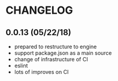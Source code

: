 # CHANGELOG

## 0.0.13 (05/22/18)

* prepared to restructure to engine
* support package.json as a main source
* change of infrastructure of CI
* eslint
* lots of improves on CI 

